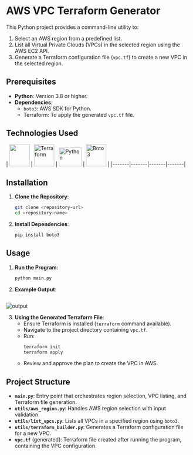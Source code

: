 # AWS VPC Terraform Generator


This Python project provides a command-line utility to:
1. Select an AWS region from a predefined list.
2. List all Virtual Private Clouds (VPCs) in the selected region using the AWS EC2 API.
3. Generate a Terraform configuration file (`vpc.tf`) to create a new VPC in the selected region.


## Prerequisites

- **Python**: Version 3.8 or higher.
- **Dependencies**:
  - `boto3`: AWS SDK for Python.
  - Terraform: To apply the generated `vpc.tf` file.

## Technologies Used

| <a href="https://aws.amazon.com/"><img src="https://github.com/user-attachments/assets/144360c4-afd9-42e5-a567-931ac06fdf59" width="55" height="60"></a> 
| <a href="https://www.terraform.io/"><img src="https://github.com/user-attachments/assets/11af6368-ed62-4ccc-8bcc-c7ea4bf4e535" alt="Terraform" width="55" height="60"></a> 
| <a href="https://www.python.org/"><img src="https://github.com/user-attachments/assets/ce74e0f0-5497-44f0-9a82-4c5bb87562c8" alt="Python" width="62" height="51"></a> 
| <a href="https://boto3.amazonaws.com/v1/documentation/api/latest/index.html"><img src="https://github.com/user-attachments/assets/308794da-0ba1-4e6e-b387-af60aafbe098" alt="Boto3" width="55" height="60"></a> |
|-------|-------|-------|-------|

## Installation

1. **Clone the Repository**:
   ```bash
   git clone <repository-url>
   cd <repository-name>
   ```


3. **Install Dependencies**:
   ```bash
   pip install boto3
   ```

## Usage

1. **Run the Program**:
   ```bash
   python main.py
   ```

2. **Example Output**:
   ```
<img src="https://github.com/user-attachments/assets/1dbd163a-7b89-434d-9aa3-7e2d32d192fd" alt="output">

3. **Using the Generated Terraform File**:
   - Ensure Terraform is installed (`terraform` command available).
   - Navigate to the project directory containing `vpc.tf`.
   - Run:
     ```bash
     terraform init
     terraform apply
     ```
   - Review and approve the plan to create the VPC in AWS.

## Project Structure

- **`main.py`**: Entry point that orchestrates region selection, VPC listing, and Terraform file generation.
- **`utils/aws_region.py`**: Handles AWS region selection with input validation.
- **`utils/list_vpcs.py`**: Lists all VPCs in a specified region using `boto3`.
- **`utils/terraform_builder.py`**: Generates a Terraform configuration file for a new VPC.
- **`vpc.tf`** (generated): Terraform file created after running the program, containing the VPC configuration.
